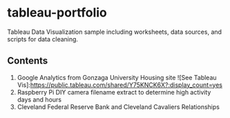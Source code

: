 # tableau-portfolio
Tableau Data Visualization sample including worksheets, data sources, and scripts for data cleaning.
## Contents 
1) Google Analytics from Gonzaga University Housing site ![See Tableau Vis]:https://public.tableau.com/shared/Y75KNCK6X?:display_count=yes
2) Raspberry Pi DIY camera filename extract to determine high activity days and hours 
3) Cleveland Federal Reserve Bank and Cleveland Cavaliers Relationships 
